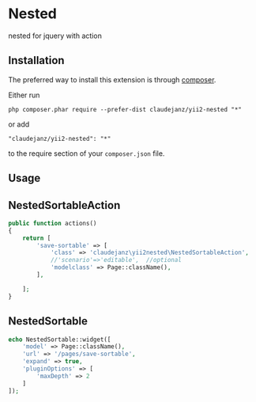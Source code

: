 Nested
======
nested for jquery with action

Installation
------------

The preferred way to install this extension is through [composer](http://getcomposer.org/download/).

Either run

```
php composer.phar require --prefer-dist claudejanz/yii2-nested "*"
```

or add

```
"claudejanz/yii2-nested": "*"
```

to the require section of your `composer.json` file.


Usage
-----

NestedSortableAction
-------------------

```php
public function actions()
{
    return [
        'save-sortable' => [
            'class' => 'claudejanz\yii2nested\NestedSortableAction',
            //'scenario'=>'editable',  //optional
            'modelclass' => Page::className(),
        ],

    ];
}
```

NestedSortable
-------------------

```php
echo NestedSortable::widget([
    'model' => Page::className(),
    'url' => '/pages/save-sortable',
    'expand' => true,
    'pluginOptions' => [
        'maxDepth' => 2
    ]
]);
```